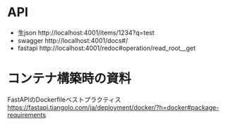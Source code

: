 # API
- 生json
http://localhost:4001/items/1234?q=test
- swagger
http://localhost:4001/docs#/
- fastapi
http://localhost:4001/redoc#operation/read_root__get

# コンテナ構築時の資料
FastAPIのDockerfileベストプラクティス
https://fastapi.tiangolo.com/ja/deployment/docker/?h=docker#package-requirements
